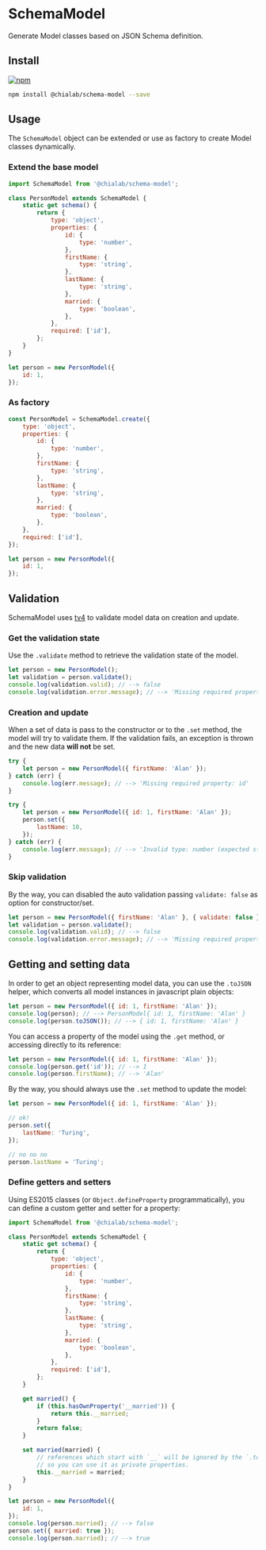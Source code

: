 # SchemaModel

Generate Model classes based on JSON Schema definition.

## Install
[![npm](https://img.shields.io/npm/v/@chialab/schema-model.svg)](https://npmjs.org/packages/@chialab/schema-model)
```sh
npm install @chialab/schema-model --save
```

## Usage

The `SchemaModel` object can be extended or use as factory to create Model classes dynamically.

### Extend the base model

```js
import SchemaModel from '@chialab/schema-model';

class PersonModel extends SchemaModel {
    static get schema() {
        return {
            type: 'object',
            properties: {
                id: {
                    type: 'number',
                },
                firstName: {
                    type: 'string',
                },
                lastName: {
                    type: 'string',
                },
                married: {
                    type: 'boolean',
                },
            },
            required: ['id'],
        };
    }
}

let person = new PersonModel({
    id: 1,
});
```

### As factory

```js
const PersonModel = SchemaModel.create({
    type: 'object',
    properties: {
        id: {
            type: 'number',
        },
        firstName: {
            type: 'string',
        },
        lastName: {
            type: 'string',
        },
        married: {
            type: 'boolean',
        },
    },
    required: ['id'],
});

let person = new PersonModel({
    id: 1,
});
```

## Validation

SchemaModel uses [tv4](https://github.com/geraintluff/tv4) to validate model data on creation and update.

### Get the validation state

Use the `.validate` method to retrieve the validation state of the model.

```js
let person = new PersonModel();
let validation = person.validate();
console.log(validation.valid); // --> false
console.log(validation.error.message); // --> 'Missing required property: id'
```

### Creation and update

When a set of data is pass to the constructor or to the `.set` method, the model will try to validate them. If the validation fails, an exception is thrown and the new data **will not** be set.

```js
try {
    let person = new PersonModel({ firstName: 'Alan' });
} catch (err) {
    console.log(err.message); // --> 'Missing required property: id'
}
```

```js
try {
    let person = new PersonModel({ id: 1, firstName: 'Alan' });
    person.set({
        lastName: 10,
    });
} catch (err) {
    console.log(err.message); // --> 'Invalid type: number (expected string)'
}
```

### Skip validation

By the way, you can disabled the auto validation passing `validate: false` as option for constructor/set.

```js
let person = new PersonModel({ firstName: 'Alan' }, { validate: false });
let validation = person.validate();
console.log(validation.valid); // --> false
console.log(validation.error.message); // --> 'Missing required property: id'
```

## Getting and setting data

In order to get an object representing model data, you can use the `.toJSON` helper, which converts all model instances in javascript plain objects:

```js
let person = new PersonModel({ id: 1, firstName: 'Alan' });
console.log(person); // --> PersonModel{ id: 1, firstName: 'Alan' }
console.log(person.toJSON()); // --> { id: 1, firstName: 'Alan' }
```

You can access a property of the model using the `.get` method, or accessing directly to its reference:

```js
let person = new PersonModel({ id: 1, firstName: 'Alan' });
console.log(person.get('id')); // --> 1
console.log(person.firstName); // --> 'Alan'
```

By the way, you should always use the `.set` method to update the model:
```js
let person = new PersonModel({ id: 1, firstName: 'Alan' });

// ok!
person.set({
    lastName: 'Turing',
});

// no no no
person.lastName = 'Turing';
```

### Define getters and setters

Using ES2015 classes (or `Object.defineProperty` programmatically), you can define a custom getter and setter for a property:

```js
import SchemaModel from '@chialab/schema-model';

class PersonModel extends SchemaModel {
    static get schema() {
        return {
            type: 'object',
            properties: {
                id: {
                    type: 'number',
                },
                firstName: {
                    type: 'string',
                },
                lastName: {
                    type: 'string',
                },
                married: {
                    type: 'boolean',
                },
            },
            required: ['id'],
        };
    }

    get married() {
        if (this.hasOwnProperty('__married')) {
            return this.__married;
        }
        return false;
    }

    set married(married) {
        // references which start with `__` will be ignored by the `.toJSON` method
        // so you can use it as private properties.
        this.__married = married;
    }
}

let person = new PersonModel({
    id: 1,
});
console.log(person.married); // --> false
person.set({ married: true });
console.log(person.married); // --> true
```
